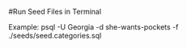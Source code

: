 #Run Seed Files in Terminal

Example:
psql -U Georgia -d she-wants-pockets -f ./seeds/seed.categories.sql